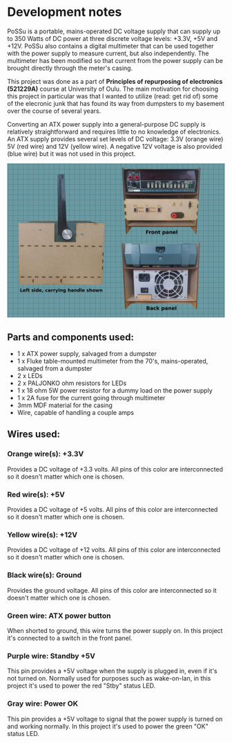 # Development notes

PoSSu is a portable, mains-operated DC voltage supply that can supply up to 350 Watts of DC power at three discrete voltage levels: +3.3V, +5V and +12V. PoSSu also contains a digital multimeter that can be used together with the power supply to measure current, but also independently. The multimeter has been modified so that current from the power supply can be brought directly through the meter's casing.

This project was done as a part of **Principles of repurposing of electronics (521229A)** course at University of Oulu. The main motivation for choosing this project in particular was that I wanted to utilize (read: get rid of) some of the elecronic junk that has found its way from dumpsters to my basement over the course of several years.

Converting an ATX power supply into a general-purpose DC supply is relatively straightforward and requires little to no knowledge of electronics. An ATX supply provides several set levels of DC voltage: 3.3V (orange wire) 5V (red wire) and 12V (yellow wire). A negative 12V voltage is also provided (blue wire) but it was not used in this project.

![Image](appearance.png)

## Parts and components used:

* 1 x ATX power supply, salvaged from a dumpster
* 1 x Fluke table-mounted multimeter from the 70's, mains-operated, salvaged from a dumpster
* 2 x LEDs
* 2 x PALJONKO ohm resistors for LEDs
* 1 x 18 ohm 5W power resistor for a dummy load on the power supply
* 1 x 2A fuse for the current going through multimeter
* 3mm MDF material for the casing
* Wire, capable of handling a couple amps

## Wires used:

### Orange wire(s): +3.3V
Provides a DC voltage of +3.3 volts. All pins of this color are interconnected so it doesn't matter which one is chosen.
### Red wire(s): +5V
Provides a DC voltage of +5 volts. All pins of this color are interconnected so it doesn't matter which one is chosen.
### Yellow wire(s): +12V
Provides a DC voltage of +12 volts. All pins of this color are interconnected so it doesn't matter which one is chosen.
### Black wire(s): Ground
Provides the ground voltage. All pins of this color are interconnected so it doesn't matter which one is chosen.
### Green wire: ATX power button
When shorted to ground, this wire turns the power supply on. In this project it's connected to a switch in the front panel.
### Purple wire: Standby +5V
This pin provides a +5V voltage when the supply is plugged in, even if it's not turned on. Normally used for purposes such as wake-on-lan, in this project it's used to power the red "Stby" status LED.
### Gray wire: Power OK
This pin provides a +5V voltage to signal that the power supply is turned on and working normally. In this project it's used to power the green "OK" status LED. 

